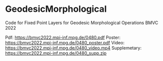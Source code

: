# GeodesicMorphological
Code for Fixed Point Layers for Geodesic Morphological Operations BMVC 2022

Pdf: https://bmvc2022.mpi-inf.mpg.de/0480.pdf
Poster: https://bmvc2022.mpi-inf.mpg.de/0480_poster.pdf
Video: https://bmvc2022.mpi-inf.mpg.de/0480_video.mp4
Supplemetary: https://bmvc2022.mpi-inf.mpg.de/0480_supp.zip


